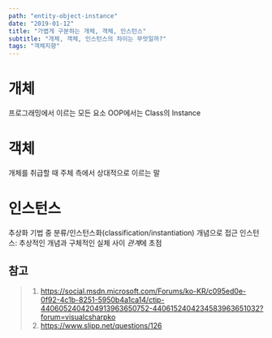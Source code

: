 ```yaml
---
path: "entity-object-instance"
date: "2019-01-12"
title: "가볍게 구분하는 개체, 객체, 인스턴스"
subtitle: "개체, 객체, 인스턴스의 차이는 무엇일까?"
tags: "객체지향"
---
```


# 개체

프로그래밍에서 이르는 모든 요소
OOP에서는 Class의 Instance

# 객체

개체를 취급할 때 주체 측에서 상대적으로 이르는 말

# 인스턴스

추상화 기법 중 분류/인스턴스화(classification/instantiation) 개념으로 접근
인스턴스: 추상적인 개념과 구체적인 실체 사이 *관계*에 초점

## 참고

> 1.  https://social.msdn.microsoft.com/Forums/ko-KR/c095ed0e-0f92-4c1b-8251-5950b4a1ca14/ctip-4406052404204913963650752-4406152404234583963651032?forum=visualcsharpko
> 2.  https://www.slipp.net/questions/126
